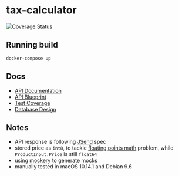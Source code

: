 # tax-calculator
[![Coverage Status](https://img.shields.io/badge/coverage-90.15%25-brightgreen.svg)](http://htmlpreview.github.io/?https://raw.githubusercontent.com/kemalelmizan/tax-calculator/master/docs/coverage.html)

## Running build

```
docker-compose up
```

## Docs
- [API Documentation](http://htmlpreview.github.io/?https://raw.githubusercontent.com/kemalelmizan/tax-calculator/master/docs/tax-calculator.html)
- [API Blueprint](docs/tax-calculator.apib)
- [Test Coverage](http://htmlpreview.github.io/?https://raw.githubusercontent.com/kemalelmizan/tax-calculator/master/docs/coverage.html)
- [Database Design](docs/db-schema.md)

## Notes

- API response is following [JSend](https://labs.omniti.com/labs/jsend) spec
- stored price as `int8`, to tackle [floating points math](http://0.30000000000000004.com/) problem, while `ProductInput.Price` is still `float64`
- using [mockery](https://github.com/vektra/mockery) to generate mocks
- manually tested in macOS 10.14.1 and Debian 9.6
